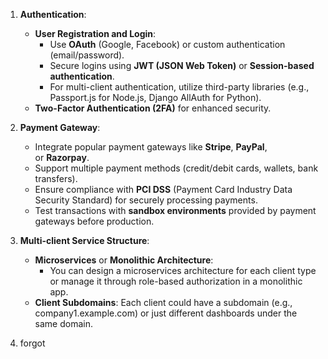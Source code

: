 1. **Authentication**:

   - **User Registration and Login**:
     - Use **OAuth** (Google, Facebook) or custom authentication (email/password).
     - Secure logins using **JWT (JSON Web Token)** or **Session-based authentication**.
     - For multi-client authentication, utilize third-party libraries (e.g., Passport.js for Node.js, Django AllAuth for Python).
   - **Two-Factor Authentication (2FA)** for enhanced security.

2. **Payment Gateway**:

   - Integrate popular payment gateways like **Stripe**, **PayPal**, or **Razorpay**.
   - Support multiple payment methods (credit/debit cards, wallets, bank transfers).
   - Ensure compliance with **PCI DSS** (Payment Card Industry Data Security Standard) for securely processing payments.
   - Test transactions with **sandbox environments** provided by payment gateways before production.

3. **Multi-client Service Structure**:

   - **Microservices** or **Monolithic Architecture**:
     - You can design a microservices architecture for each client type or manage it through role-based authorization in a monolithic app.
   - **Client Subdomains**: Each client could have a subdomain (e.g., company1.example.com) or just different dashboards under the same domain.

4. forgot
